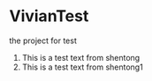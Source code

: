 # VivianTest
the project for test

1. This is a test text from shentong
2. This is a test text from shentong1